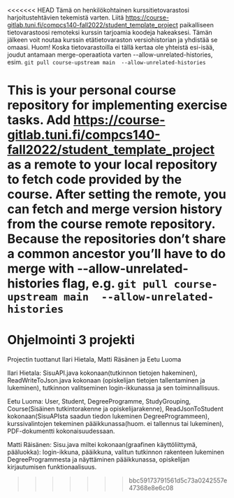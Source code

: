 <<<<<<< HEAD
Tämä on henkilökohtainen kurssitietovarastosi harjoitustehtävien tekemistä varten. Liitä https://course-gitlab.tuni.fi/compcs140-fall2022/student_template_project paikalliseen tietovarastoosi remoteksi kurssin tarjoamia koodeja hakeaksesi. Tämän jälkeen voit noutaa kurssin etätietovaraston versiohistorian ja yhdistää se omaasi. Huom! Koska tietovarastoilla ei tällä kertaa ole yhteistä esi-isää, joudut antamaan merge-operaatiota varten --allow-unrelated-histories, esim. `git pull course-upstream main  --allow-unrelated-histories`

This is your personal course repository for implementing exercise tasks. Add https://course-gitlab.tuni.fi/compcs140-fall2022/student_template_project as a remote to your local repository to fetch code provided by the course. After setting the remote, you can fetch and merge version history from the course remote repository. Because the repositories don’t share a common ancestor you’ll have to do merge with --allow-unrelated-histories flag, e.g. `git pull course-upstream main  --allow-unrelated-histories`
=======
# Ohjelmointi 3 projekti

Projectin tuottanut Ilari Hietala, Matti Räsänen ja Eetu Luoma

Ilari Hietala: SisuAPI.java kokonaan(tutkinnon tietojen hakeminen), ReadWriteToJson.java kokonaan 
(opiskelijan tietojen tallentaminen ja lukeminen), tutkinnon valitseminen login-ikkunassa ja sen 
toiminnallisuus.

Eetu Luoma: User, Student, DegreeProgramme, StudyGrouping, Course(Sisäinen tutkintorakenne ja 
opiskelijarakenne), ReadJsonToStudent kokonaan(SisuAPIsta saadun tiedon lukeminen 
DegreeProgrammeen), kurssivalintojen tekeminen pääikkunassa(huom. ei tallennus tai lukeminen), 
PDF-dokumentti kokonaisuudessaan.

Matti Räisänen: Sisu.java miltei kokonaan(graafinen käyttöliittymä, pääluokka): login-ikkuna, 
pääikkuna, valitun tutkinnon rakenteen lukeminen DegreeProgrammesta ja näyttäminen
pääikkunassa, opiskelijan kirjautumisen funktionaalisuus.

>>>>>>> bbc59173791561d5c73a0242557e47368e8e6c08
